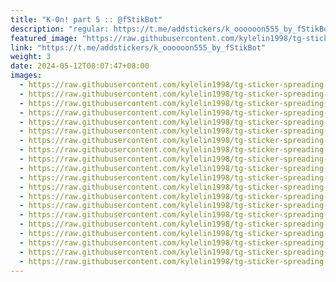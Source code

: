```yaml
---
title: "K-On! part 5 :: @fStikBot"
description: "regular: https://t.me/addstickers/k_oooooon555_by_fStikBot"
featured_image: "https://raw.githubusercontent.com/kylelin1998/tg-sticker-spreading-worldwide-images/main/img/8b612906-9f44-4265-b114-07766bd23e1b.jpg"
link: "https://t.me/addstickers/k_oooooon555_by_fStikBot"
weight: 3
date: 2024-05-12T08:07:47+08:00
images:
  - https://raw.githubusercontent.com/kylelin1998/tg-sticker-spreading-worldwide-images/main/img/8b612906-9f44-4265-b114-07766bd23e1b.jpg
  - https://raw.githubusercontent.com/kylelin1998/tg-sticker-spreading-worldwide-images/main/img/da3f4e62-811d-4d52-bbd4-78b4b18075da.jpg
  - https://raw.githubusercontent.com/kylelin1998/tg-sticker-spreading-worldwide-images/main/img/c058defd-f860-4469-9c24-b2b85e834594.jpg
  - https://raw.githubusercontent.com/kylelin1998/tg-sticker-spreading-worldwide-images/main/img/f98f0df3-207f-475a-a89b-2ab68834d9c1.jpg
  - https://raw.githubusercontent.com/kylelin1998/tg-sticker-spreading-worldwide-images/main/img/86736fee-3e3a-42c9-b398-bdc175e4d8a8.jpg
  - https://raw.githubusercontent.com/kylelin1998/tg-sticker-spreading-worldwide-images/main/img/7e2b2583-4dad-4346-91bb-7651c0538fa3.jpg
  - https://raw.githubusercontent.com/kylelin1998/tg-sticker-spreading-worldwide-images/main/img/bc79694d-be18-4089-bd81-40addfa5f09e.jpg
  - https://raw.githubusercontent.com/kylelin1998/tg-sticker-spreading-worldwide-images/main/img/a142ef58-efb4-4ac6-aee1-527e19fc7cae.jpg
  - https://raw.githubusercontent.com/kylelin1998/tg-sticker-spreading-worldwide-images/main/img/d06c78e1-cdd7-4cb4-9d8a-5281f80d356e.jpg
  - https://raw.githubusercontent.com/kylelin1998/tg-sticker-spreading-worldwide-images/main/img/c28af686-4ea1-42c4-b74e-01b01a47a189.jpg
  - https://raw.githubusercontent.com/kylelin1998/tg-sticker-spreading-worldwide-images/main/img/455bdd0e-6ab5-4522-a197-dd372d9ee90a.jpg
  - https://raw.githubusercontent.com/kylelin1998/tg-sticker-spreading-worldwide-images/main/img/bbd37c01-759f-44e1-8bb4-32ff6d32bea3.jpg
  - https://raw.githubusercontent.com/kylelin1998/tg-sticker-spreading-worldwide-images/main/img/240f5bf4-b263-4319-b34c-64a66742897c.jpg
  - https://raw.githubusercontent.com/kylelin1998/tg-sticker-spreading-worldwide-images/main/img/4e048208-a2c6-49aa-8066-d3ae522fac9f.jpg
  - https://raw.githubusercontent.com/kylelin1998/tg-sticker-spreading-worldwide-images/main/img/09b65824-61e1-44fd-ad7a-eaa24d42cef0.jpg
  - https://raw.githubusercontent.com/kylelin1998/tg-sticker-spreading-worldwide-images/main/img/0d4303cc-444e-40b1-bdaf-c24aefc8dcf6.jpg
  - https://raw.githubusercontent.com/kylelin1998/tg-sticker-spreading-worldwide-images/main/img/d1f079f3-6115-4a6a-ab68-758909589ecb.jpg
  - https://raw.githubusercontent.com/kylelin1998/tg-sticker-spreading-worldwide-images/main/img/80d15c7e-d8fb-40f5-bb49-9fdc47867b46.jpg
  - https://raw.githubusercontent.com/kylelin1998/tg-sticker-spreading-worldwide-images/main/img/2ac31627-14e3-4df8-b275-2559d9ee905c.jpg
  - https://raw.githubusercontent.com/kylelin1998/tg-sticker-spreading-worldwide-images/main/img/8357a1aa-78b5-42c3-8513-2f552fb4030e.jpg
---
```

